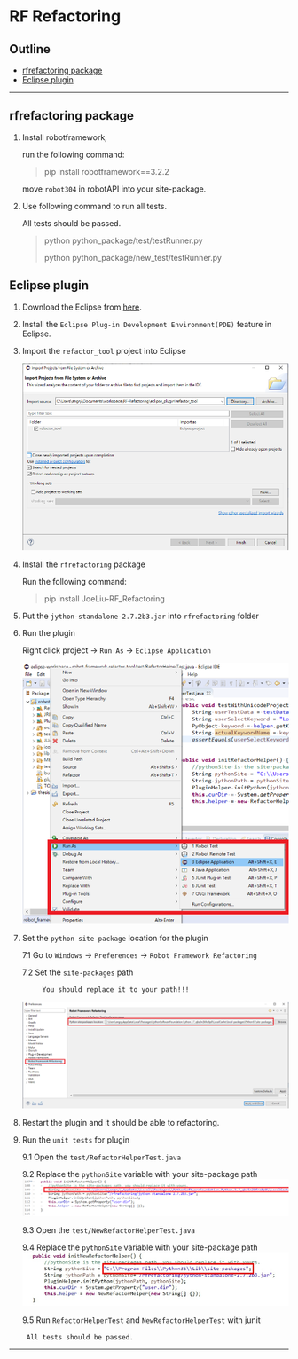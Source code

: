 # RF Refactoring

## Outline

* [rfrefactoring package](#rfrefactoring-package)
* [Eclipse plugin](#eclipse-plugin)
---
## rfrefactoring package
1. Install robotframework,

    run the following command:
    > pip install robotframework==3.2.2

    move `robot304` in robotAPI into your site-package.

2. Use following command to run all tests.

    All tests should be passed.
    > python python_package/test/testRunner.py
    > 
    > python python_package/new_test/testRunner.py

## Eclipse plugin
1. Download the Eclipse from [here](https://www.eclipse.org/downloads/).

2. Install the `Eclipse Plug-in Development Environment(PDE)` feature in Eclipse.

3. Import the `refactor_tool` project into Eclipse

    ![Import project](picture/import_plugin_project.PNG)

4. Install the `rfrefactoring` package

    Run the following command:
    > pip install JoeLiu-RF_Refactoring

5. Put the `jython-standalone-2.7.2b3.jar` into `rfrefactoring` folder 

6. Run the plugin

    Right click project -> `Run As` -> `Eclipse Application `

    ![run plugin](/picture/run_plugin.png)

7. Set the `python site-package` location for the plugin

    7.1 Go to `Windows` -> `Preferences` -> `Robot Framework Refactoring`

    7.2 Set the `site-packages` path
    
            You should replace it to your path!!!

    ![](/picture/set_site_package_location.PNG)

8. Restart the plugin and it should be able to refactoring.

9. Run the `unit tests` for plugin

    9.1 Open the `test/RefactorHelperTest.java`

    9.2 Replace the `pythonSite` variable with your site-package path
    ![](/picture/replace_site_package_path_in_test.png)
    
    9.3 Open the `test/NewRefactorHelperTest.java`
    
    9.4 Replace the `pythonSite` variable with your site-package path
    ![](/picture/replace_site_package_path_in_new_test.png)

    9.5 Run `RefactorHelperTest` and `NewRefactorHelperTest` with junit

        All tests should be passed.
---
